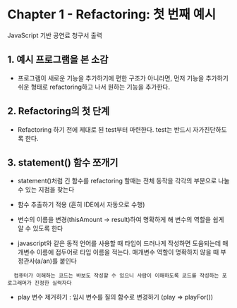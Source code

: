 # Chapter 1 - Refactoring: 첫 번째 예시

JavaScript 기반 공연료 청구서 출력

## 1. 예시 프로그램을 본 소감

* 프로그램이 새로운 기능을 추가하기에 편한 구조가 아니라면, 먼저 기능을 추가하기 쉬운 형태로 refactoring하고 나서 원하는 기능을 추가한다.

## 2. Refactoring의 첫 단계

* Refactoring 하기 전에 제대로 된 test부터 마련한다. test는 반드시 자가진단하도록 한다.

## 3. statement() 함수 쪼개기

* statement()처럼 긴 함수를 refactoring 할때는 전체 동작을 각각의 부분으로 나눌 수 있는 지점을 찾는다
* 함수 추출하기 적용 (흔히 IDE에서 자동으로 수행)
* 변수의 이름을 변경(thisAmount -> result)하여 명확하게 해 변수의 역할을 쉽게 알 수 있도록 한다

* javascript와 같은 동적 언어를 사용할 때 타입이 드러나게 작성하면 도움되는데 매개변수 이름에 접두어로 타입 이름을 적는다. 매개변수 역할이 명확하지 않을 때 부정관사(a/an)를 붙인다
```
  컴퓨터가 이해하는 코드는 바보도 작성할 수 있으니 사람이 이해하도록 코드를 작성하는 포로그래머가 진정한 실력자다
```
* play 변수 제거하기 : 임시 변수를 질의 함수로 변경하기 (play => playFor())
